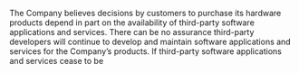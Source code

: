 The Company believes decisions by customers to purchase its hardware products depend in part on the availability of third-party
software  applications  and  services.  There  can  be  no  assurance  third-party  developers  will  continue  to  develop  and  maintain
software  applications  and  services  for  the  Company’s  products.  If  third-party  software  applications  and  services  cease  to  be